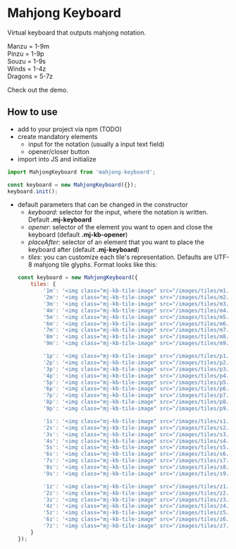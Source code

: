 # Mahjong Keyboard

Virtual keyboard that outputs mahjong notation.

Manzu = 1-9m\
Pinzu = 1-9p\
Souzu = 1-9s\
Winds = 1-4z\
Dragons = 5-7z

Check out the demo.

## How to use

- add to your project via npm (TODO)
- create mandatory elements
    - input for the notation (usually a input text field)
    - opener/closer button
- import into JS and initialize
```javascript
import MahjongKeyboard from 'mahjong-keyboard';

const keyboard = new MahjongKeyboard({});
keyboard.init();
```
- default parameters that can be changed in the constructor
    - *keyboard*: selector for the input, where the notation is written. Default **.mj-keyboard**
    - *opener*: selector of the element you want to open and close the keyboard (default **.mj-kb-opener**)
    - *placeAfter*: selector of an element that you want to place the keyboard after (default **.mj-keyboard**)
    - *tiles*: you can customize each tile's representation. Defaults are UTF-8 mahjong tile glyphs. Format looks like this:
    ```javascript
    const keyboard = new MahjongKeyboard({
        tiles: {
            '1m': '<img class="mj-kb-tile-image" src="/images/tiles/m1.png">',
            '2m': '<img class="mj-kb-tile-image" src="/images/tiles/m2.png">',
            '3m': '<img class="mj-kb-tile-image" src="/images/tiles/m3.png">',
            '4m': '<img class="mj-kb-tile-image" src="/images/tiles/m4.png">',
            '5m': '<img class="mj-kb-tile-image" src="/images/tiles/m5.png">',
            '6m': '<img class="mj-kb-tile-image" src="/images/tiles/m6.png">',
            '7m': '<img class="mj-kb-tile-image" src="/images/tiles/m7.png">',
            '8m': '<img class="mj-kb-tile-image" src="/images/tiles/m8.png">',
            '9m': '<img class="mj-kb-tile-image" src="/images/tiles/m9.png">',

            '1p': '<img class="mj-kb-tile-image" src="/images/tiles/p1.png">',
            '2p': '<img class="mj-kb-tile-image" src="/images/tiles/p2.png">',
            '3p': '<img class="mj-kb-tile-image" src="/images/tiles/p3.png">',
            '4p': '<img class="mj-kb-tile-image" src="/images/tiles/p4.png">',
            '5p': '<img class="mj-kb-tile-image" src="/images/tiles/p5.png">',
            '6p': '<img class="mj-kb-tile-image" src="/images/tiles/p6.png">',
            '7p': '<img class="mj-kb-tile-image" src="/images/tiles/p7.png">',
            '8p': '<img class="mj-kb-tile-image" src="/images/tiles/p8.png">',
            '9p': '<img class="mj-kb-tile-image" src="/images/tiles/p9.png">',

            '1s': '<img class="mj-kb-tile-image" src="/images/tiles/s1.png">',
            '2s': '<img class="mj-kb-tile-image" src="/images/tiles/s2.png">',
            '3s': '<img class="mj-kb-tile-image" src="/images/tiles/s3.png">',
            '4s': '<img class="mj-kb-tile-image" src="/images/tiles/s4.png">',
            '5s': '<img class="mj-kb-tile-image" src="/images/tiles/s5.png">',
            '6s': '<img class="mj-kb-tile-image" src="/images/tiles/s6.png">',
            '7s': '<img class="mj-kb-tile-image" src="/images/tiles/s7.png">',
            '8s': '<img class="mj-kb-tile-image" src="/images/tiles/s8.png">',
            '9s': '<img class="mj-kb-tile-image" src="/images/tiles/s9.png">',

            '1z': '<img class="mj-kb-tile-image" src="/images/tiles/z1.png">',
            '2z': '<img class="mj-kb-tile-image" src="/images/tiles/z2.png">',
            '3z': '<img class="mj-kb-tile-image" src="/images/tiles/z3.png">',
            '4z': '<img class="mj-kb-tile-image" src="/images/tiles/z4.png">',
            '5z': '<img class="mj-kb-tile-image" src="/images/tiles/z5.png">',
            '6z': '<img class="mj-kb-tile-image" src="/images/tiles/z6.png">',
            '7z': '<img class="mj-kb-tile-image" src="/images/tiles/z7.png">',
        }
    });
    ```
    
